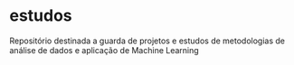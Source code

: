 # estudos
Repositório destinada a guarda de projetos e estudos de metodologias de análise de dados e aplicação de Machine Learning
